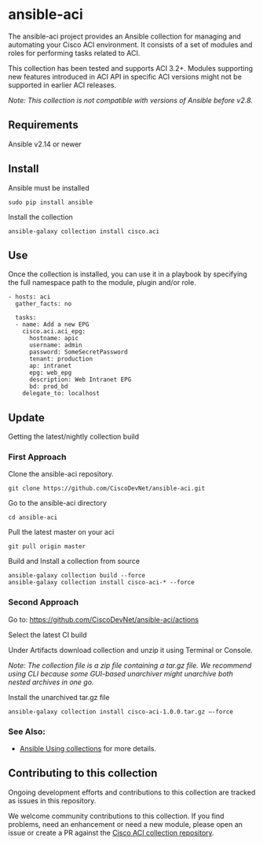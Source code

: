 # ansible-aci

The ansible-aci project provides an Ansible collection for managing and automating your Cisco ACI environment. It consists of a set of modules and roles for performing tasks related to ACI.

This collection has been tested and supports ACI 3.2+.
Modules supporting new features introduced in ACI API in specific ACI versions might not be supported in earlier ACI releases.

*Note: This collection is not compatible with versions of Ansible before v2.8.*

## Requirements
Ansible v2.14 or newer

## Install
Ansible must be installed
```
sudo pip install ansible
```

Install the collection
```
ansible-galaxy collection install cisco.aci
```
## Use
Once the collection is installed, you can use it in a playbook by specifying the full namespace path to the module, plugin and/or role.

```
- hosts: aci
  gather_facts: no

  tasks:
  - name: Add a new EPG
    cisco.aci.aci_epg:
      hostname: apic
      username: admin
      password: SomeSecretPassword
      tenant: production
      ap: intranet
      epg: web_epg
      description: Web Intranet EPG
      bd: prod_bd
    delegate_to: localhost
```

## Update
Getting the latest/nightly collection build

### First Approach
Clone the ansible-aci repository.
```
git clone https://github.com/CiscoDevNet/ansible-aci.git
```

Go to the ansible-aci directory
```
cd ansible-aci
```

Pull the latest master on your aci
```
git pull origin master
```

Build and Install a collection from source
```
ansible-galaxy collection build --force
ansible-galaxy collection install cisco-aci-* --force
```

### Second Approach
Go to: https://github.com/CiscoDevNet/ansible-aci/actions

Select the latest CI build

Under Artifacts download collection and unzip it using Terminal or Console.

*Note: The collection file is a zip file containing a tar.gz file. We recommend using CLI because some GUI-based unarchiver might unarchive both nested archives in one go.*

Install the unarchived tar.gz file
```
ansible-galaxy collection install cisco-aci-1.0.0.tar.gz —-force
```

### See Also:

* [Ansible Using collections](https://docs.ansible.com/ansible/latest/user_guide/collections_using.html) for more details.

## Contributing to this collection

Ongoing development efforts and contributions to this collection are tracked as issues in this repository.

We welcome community contributions to this collection. If you find problems, need an enhancement or need a new module, please open an issue or create a PR against the [Cisco ACI collection repository](https://github.com/CiscoDevNet/ansible-aci/issues).

